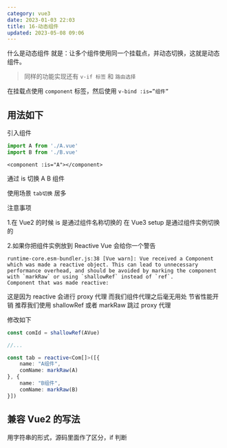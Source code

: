 ```yaml
---
category: vue3
date: 2023-01-03 22:03
title: 16-动态组件
updated: 2023-05-08 09:06
---
```


什么是动态组件 就是：让多个组件使用同一个挂载点，并动态切换，这就是动态组件。

> 同样的功能实现还有 `v-if 标签` 和 `路由选择`

在挂载点使用 `component` 标签，然后使用 `v-bind :is=”组件”`

## 用法如下

引入组件

```ts
import A from './A.vue'
import B from './B.vue'
```

```vue
<component :is="A"></component>
```

通过 is 切换 A B 组件

使用场景 `tab切换` 居多

注意事项

1.在 Vue2 的时候 is 是通过组件名称切换的 在 Vue3 setup 是通过组件实例切换的

2.如果你把组件实例放到 Reactive Vue 会给你一个警告

```
runtime-core.esm-bundler.js:38 [Vue warn]: Vue received a Component which was made a reactive object. This can lead to unnecessary performance overhead, and should be avoided by marking the component with `markRaw` or using `shallowRef` instead of `ref`.
Component that was made reactive:
```

这是因为 reactive 会进行 proxy 代理 而我们组件代理之后毫无用处 节省性能开销 推荐我们使用 shallowRef 或者 markRaw 跳过 proxy 代理

修改如下

```ts
const comId = shallowRef(AVue)

//...

const tab = reactive<Com[]>([{
    name: "A组件",
    comName: markRaw(A)
}, {
    name: "B组件",
    comName: markRaw(B)
}])
```


## 兼容 Vue2 的写法

用字符串的形式，源码里面作了区分，if 判断
